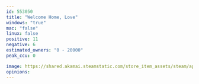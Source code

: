 ```yaml
---
id: 553050
title: "Welcome Home, Love"
windows: "true"
mac: "false"
linux: false
positive: 11
negative: 6
estimated_owners: "0 - 20000"
peak_ccu: 0

image: https://shared.akamai.steamstatic.com/store_item_assets/steam/apps/553050/header.jpg?t=1491133964
opinions:
---
```

